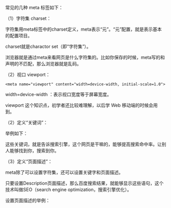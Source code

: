 常见的几种 meta 标签如下：

（1）字符集 charset：

<meta http-equiv="Content-Type" content="text/html;charset=UTF-8">
字符集用meta标签中的charset定义，meta表示“元”。“元”配置，就是表示基本的配置项目。

charset就是charactor set（即“字符集”）。

浏览器就是通过meta来看网页是什么字符集的。比如你保存的时候，meta写的和声明的不匹配，那么浏览器就是乱码。

（2）视口 viewport：

    <meta name="viewport" content="width=device-width, initial-scale=1.0">
width=device-width ：表示视口宽度等于屏幕宽度。

viewport 这个知识点，初学者还比较难理解，以后学 Web 移动端的时候会用到。

（2）定义“关键词”：

举例如下：

<meta name="Keywords" content="网易,邮箱,游戏,新闻,体育,娱乐,女性,亚运,论坛,短信" />
这些关键词，就是告诉搜索引擎，这个网页是干嘛的，能够提高搜索命中率。让别人能够找到你，搜索到你。

（3）定义“页面描述”：

meta除了可以设置字符集，还可以设置关键字和页面描述。

只要设置Description页面描述，那么百度搜索结果，就能够显示这些语句，这个技术叫做SEO（search engine optimization，搜索引擎优化）。

设置页面描述的举例：
